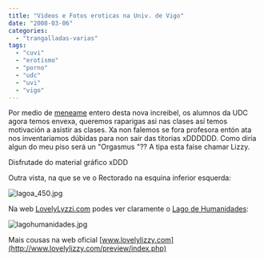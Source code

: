 ```yaml
---
title: "Videos e Fotos eroticas na Univ. de Vigo"
date: "2008-03-06"
categories: 
  - "trangalladas-varias"
tags: 
  - "cuvi"
  - "erotismo"
  - "porno"
  - "udc"
  - "uvi"
  - "vigo"
---
```


Por medio de [meneame](http://meneame.net/story/universidad-vigo-escenario-sesiones-fotograficas-eroticas) entero desta nova increibel, os alumnos da UDC agora temos envexa, queremos raparigas asi nas clases así temos motivación a asistir as clases. Xa non falemos se fora profesora entón ata nos inventariamos dúbidas para non sair das titorias xDDDDDD. Como diría algun do meu piso será un "Orgasmus "?? A tipa esta faise chamar Lizzy.

Disfrutade do material gráfico xDDD

Outra vista, na que se ve o Rectorado na esquina inferior esquerda:

![lagoa_450.jpg](images/lagoa_450.jpg)

Na web [LovelyLyzzi.com](http://www.lovelylizzy.com/) podes ver claramente o [Lago de Humanidades](http://www.lovelylizzy.net/0074/01/1556968/):

![lagohumanidades.jpg](images/lagohumanidades.jpg)

Mais cousas na web oficial [www.lovelylizzy.com](http://www.lovelylizzy.com/preview/index.php)

